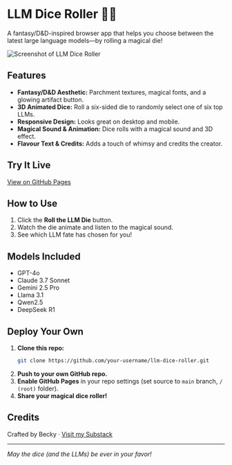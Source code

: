 # LLM Dice Roller 🐉🎲

A fantasy/D&D-inspired browser app that helps you choose between the latest large language models—by rolling a magical die!

![Screenshot of LLM Dice Roller](screenshot.png)

## Features
- **Fantasy/D&D Aesthetic:** Parchment textures, magical fonts, and a glowing artifact button.
- **3D Animated Dice:** Roll a six-sided die to randomly select one of six top LLMs.
- **Responsive Design:** Looks great on desktop and mobile.
- **Magical Sound & Animation:** Dice rolls with a magical sound and 3D effect.
- **Flavour Text & Credits:** Adds a touch of whimsy and credits the creator.

## Try It Live
[View on GitHub Pages](https://your-username.github.io/llm-dice-roller/)

## How to Use
1. Click the **Roll the LLM Die** button.
2. Watch the die animate and listen to the magical sound.
3. See which LLM fate has chosen for you!

## Models Included
- GPT-4o
- Claude 3.7 Sonnet
- Gemini 2.5 Pro
- Llama 3.1
- Qwen2.5
- DeepSeek R1

## Deploy Your Own
1. **Clone this repo:**
   ```bash
   git clone https://github.com/your-username/llm-dice-roller.git
   ```
2. **Push to your own GitHub repo.**
3. **Enable GitHub Pages** in your repo settings (set source to `main` branch, `/ (root)` folder).
4. **Share your magical dice roller!**

## Credits
Crafted by Becky · [Visit my Substack](https://beckyisj.substack.com/)

---
*May the dice (and the LLMs) be ever in your favor!*
